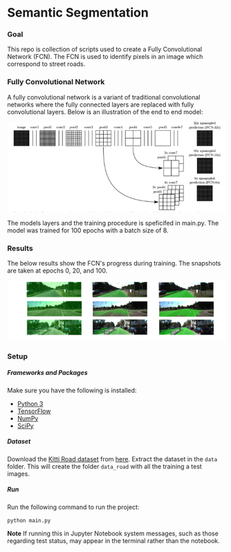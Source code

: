 # Semantic Segmentation

### Goal
This repo is collection of scripts used to create a Fully Convolutional Network (FCN). The FCN is used to identify pixels in an image which correspond to street roads.

### Fully Convolutional Network
A fully convolutional network is a variant of traditional convolutional networks where the fully connected layers are replaced with fully convolutional layers. Below is an illustration of the end to end model:

![alt text](https://github.com/SyedAzizEnam/Semantic_Segmentation/blob/master/fcn.png)

The models layers and the training procedure is speficifed in main.py. The model was trained for 100 epochs with a batch size of 8.

### Results

The below results show the FCN's progress during training. The snapshots are taken at epochs 0, 20, and 100.

![alt text](https://github.com/SyedAzizEnam/Semantic_Segmentation/blob/master/results.png)

### Setup
##### Frameworks and Packages
Make sure you have the following is installed:
 - [Python 3](https://www.python.org/)
 - [TensorFlow](https://www.tensorflow.org/)
 - [NumPy](http://www.numpy.org/)
 - [SciPy](https://www.scipy.org/)
##### Dataset
Download the [Kitti Road dataset](http://www.cvlibs.net/datasets/kitti/eval_road.php) from [here](http://www.cvlibs.net/download.php?file=data_road.zip).  Extract the dataset in the `data` folder.  This will create the folder `data_road` with all the training a test images.

##### Run
Run the following command to run the project:
```
python main.py
```
**Note** If running this in Jupyter Notebook system messages, such as those regarding test status, may appear in the terminal rather than the notebook.
